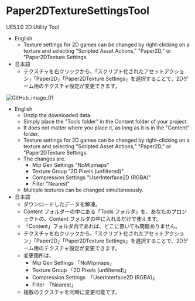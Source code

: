 # Paper2DTextureSettingsTool
UE5.1.0 2D Utility Tool

- English
    - Texture settings for 2D games can be changed by right-clicking on a texture and selecting "Scripted Asset Actions," "Paper2D," or "Paper2DTexture Settings.
- 日本語
    - テクスチャを右クリックから、「スクリプト化されたアセットアクション」「Paper2D」「Paper2DTexture Settings」を選択することで、2Dゲーム用のテクスチャ設定が変更できます。
    

![GitHub_image_01](https://user-images.githubusercontent.com/62424367/212044053-0f5764df-d5b9-4d3c-99fa-c3ef01ededab.jpg)

- English
    - Unzip the downloaded data.
    - Simply place the "Tools folder" in the Content folder of your project.
    - It does not matter where you place it, as long as it is in the "Content" folder.
    - Texture settings for 2D games can be changed by right-clicking on a texture and selecting "Scripted Asset Actions," "Paper2D," or "Paper2DTexture Settings.
    - The changes are.
        - Mip Gen Settings "NoMipmaps"
        - Texture Group "2D Pixels (unfiltered)"
        - Compression Settings "UserInterface2D (RGBA)"
        - Filter "Nearest"
    - Multiple textures can be changed simultaneously.
- 日本語
    - ダウンロードしたデータを解凍。
    - Content フォルダーの中にある「Tools フォルダ」を、あなたのプロジェクトの、Content フォルダの中に入れるだけで使えます。
    - 「Content」フォルダ内であれば、どこに置いても問題ありません。
    - テクスチャを右クリックから、「スクリプト化されたアセットアクション」「Paper2D」「Paper2DTexture Settings」を選択することで、2Dゲーム用のテクスチャ設定が変更できます。
    - 変更箇所は、
        - Mip Gen Settings 「NoMipmaps」
        - Texture Group 「2D Pixels (unfiltered)」
        - Compression Settings　「UserInterface2D (RGBA)」
        - Filter　「Nearest」
    - 複数のテクスチャを同時に変更可能です。
